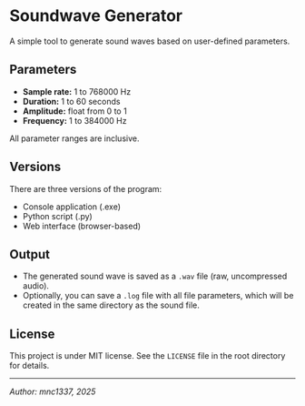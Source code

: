 # Soundwave Generator

A simple tool to generate sound waves based on user-defined parameters.

## Parameters

- **Sample rate:** 1 to 768000 Hz  
- **Duration:** 1 to 60 seconds  
- **Amplitude:** float from 0 to 1  
- **Frequency:** 1 to 384000 Hz  

All parameter ranges are inclusive.

## Versions

There are three versions of the program:  
- Console application (.exe)  
- Python script (.py)  
- Web interface (browser-based)  

## Output

- The generated sound wave is saved as a `.wav` file (raw, uncompressed audio).  
- Optionally, you can save a `.log` file with all file parameters, which will be created in the same directory as the sound file.

## License

This project is under MIT license. See the `LICENSE` file in the root directory for details.

---

*Author: mnc1337, 2025*
